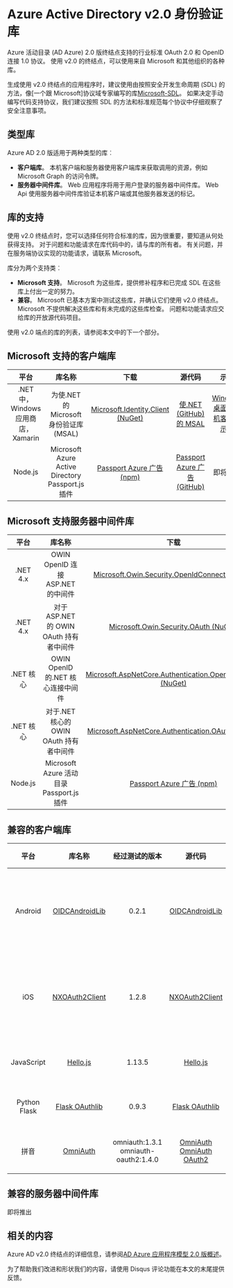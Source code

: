 <properties
   pageTitle="Azure Active Directory v2.0 身份验证库 |Microsoft Azure"
   description="兼容的客户端库和服务器中间件库，和相关的库、 源和示例的链接，对于 Azure Active Directory v2.0 终结点。"
   services="active-directory"
   documentationCenter=""
   authors="skwan"
   manager="mbaldwin"
   editor=""/>

<tags
   ms.service="active-directory"
   ms.devlang="na"
   ms.topic="article"
   ms.tgt_pltfrm="na"
   ms.workload="identity"
   ms.date="09/30/2016"
   ms.author="skwan;bryanla"/>


# <a name="azure-active-directory-v20-authentication-libraries"></a>Azure Active Directory v2.0 身份验证库
Azure 活动目录 (AD Azure) 2.0 版终结点支持的行业标准 OAuth 2.0 和 OpenID 连接 1.0 协议。 使用 v2.0 的终结点，可以使用来自 Microsoft 和其他组织的各种库。

生成使用 v2.0 终结点的应用程序时，建议使用由按照安全开发生命周期 (SDL) 的方法，像[一个跟 Microsoft]协议域专家编写的库[Microsoft-SDL]。 如果决定手动编写代码支持协议，我们建议按照 SDL 的方法和标准规范每个协议中仔细观察了安全注意事项。

## <a name="types-of-libraries"></a>类型库

Azure AD 2.0 版适用于两种类型的库︰

- **客户端库**。 本机客户端和服务器使用客户端库来获取调用的资源，例如 Microsoft Graph 的访问令牌。
- **服务器中间件库**。 Web 应用程序将用于用户登录的服务器中间件库。 Web Api 使用服务器中间件库验证本机客户端或其他服务器发送的标记。

## <a name="library-support"></a>库的支持
使用 v2.0 终结点时，您可以选择任何符合标准的库，因为很重要，要知道从何处获得支持。 对于问题和功能请求在库代码中的，请与库的所有者。 有关问题，并在服务端协议实现的功能请求，请联系 Microsoft。

库分为两个支持类︰

- **Microsoft 支持**。 Microsoft 为这些库，提供修补程序和已完成 SDL 在这些库上付出一定的努力。
- **兼容**。 Microsoft 已基本方案中测试这些库，并确认它们使用 v2.0 终结点。 Microsoft 不提供解决这些库和有未完成的这些库检查。 问题和功能请求应交给库的开放源代码项目。

使用 v2.0 端点的库的列表，请参阅本文中的下一个部分。

## <a name="microsoft-supported-client-libraries"></a>Microsoft 支持的客户端库
| 平台| 库名称| 下载 | 源代码 | 示例 |
| :-: | :-: | :-: | :-: | :-: |
| .NET 中，Windows 应用商店，Xamarin | 为使.NET 的 Microsoft 身份验证库 (MSAL) | [Microsoft.Identity.Client (NuGet)][ClientLib-NET-Lib] | [使.NET (GitHub) 的 MSAL][ClientLib-NET-Repo] | [Windows 桌面的本机客户端示例][ClientLib-NET-Sample] |
| Node.js | Microsoft Azure Active Directory Passport.js 插件 | [Passport Azure 广告 (npm)][ClientLib-Node-Lib] | [Passport Azure 广告 (GitHub)][ClientLib-Node-Repo] | 即将推出 |

<!--- COMMENTING OUT UNTIL THEY ARE READY
| iOS, Mac | Microsoft Authentication Library (MSAL) for ObjC | In development | In development | In development |
| Android | Microsoft Authentication Library (MSAL) for Android | In development | In development | In development |
| JavaScript | Microsoft Authentication Library (MSAL) for JavaScript | In development | In development | In development |
 -->

## <a name="microsoft-supported-server-middleware-libraries"></a>Microsoft 支持服务器中间件库
| 平台| 库名称| 下载 | 源代码 | 示例 |
| :-: | :-: | :-: | :-: | :-: |
| .NET 4.x | OWIN OpenID 连接 ASP.NET 的中间件 | [Microsoft.Owin.Security.OpenIdConnect (NuGet)][ServerLib-Net4-Owin-Oidc-Lib] | [Katana 项目 (CodePlex)][ServerLib-Net4-Owin-Oidc-Repo] | [Web 应用程序示例][ServerLib-Net4-Owin-Oidc-Sample] |
| .NET 4.x | 对于 ASP.NET 的 OWIN OAuth 持有者中间件 | [Microsoft.Owin.Security.OAuth (NuGet)][ServerLib-Net4-Owin-Oauth-Lib] | [Katana 项目 (CodePlex)][ServerLib-Net4-Owin-Oauth-Repo] | [Web API 示例][ServerLib-Net4-Owin-Oauth-Sample] |
| .NET 核心 | OWIN OpenID 的.NET 核心连接中间件 | [Microsoft.AspNetCore.Authentication.OpenIdConnect (NuGet)][ServerLib-NetCore-Owin-Oidc-Lib] | [ASP.NET 安全性 (GitHub)][ServerLib-NetCore-Owin-Oidc-Repo] | [Web 应用程序示例][ServerLib-NetCore-Owin-Oidc-Sample] |
| .NET 核心 | 对于.NET 核心的 OWIN OAuth 持有者中间件 | [Microsoft.AspNetCore.Authentication.OAuth (NuGet)][ServerLib-NetCore-Owin-Oauth-Lib] | [ASP.NET 安全性 (GitHub)][ServerLib-NetCore-Owin-Oauth-Repo] | 即将推出 |
| Node.js | Microsoft Azure 活动目录 Passport.js 插件 | [Passport Azure 广告 (npm)][ServerLib-Node-Lib] | [Passport Azure 广告 (GitHub)][ServerLib-Node-Repo] | [Web 应用程序示例][ServerLib-Node-Sample] |
<!--- COMMENTING UNTIL SAMPLE IS AVAILABLE
| .NET 4.x, .NET Core | JSON Web Token Handler for .NET | [System.IdentityModel.Tokens.Jwt (NuGet)][ServerLib-Net-Jwt-Lib] | [Azure AD identity model extensions for .NET (GitHub)][ServerLib-Net-Jwt-Repo] | Coming soon |
--->
## <a name="compatible-client-libraries"></a>兼容的客户端库
| 平台| 库名称 | 经过测试的版本 | 源代码 | 示例 |
| :-: | :-: | :-: | :-: | :-: |
| Android | [OIDCAndroidLib](https://github.com/kalemontes/OIDCAndroidLib/wiki) | 0.2.1 | [OIDCAndroidLib](https://github.com/kalemontes/OIDCAndroidLib) | [本机应用程序示例](active-directory-v2-devquickstarts-android.md) |
| iOS | [NXOAuth2Client](https://github.com/nxtbgthng/OAuth2Client) | 1.2.8 | [NXOAuth2Client](https://github.com/nxtbgthng/OAuth2Client) | [本机应用程序示例](active-directory-v2-devquickstarts-ios.md)|
| JavaScript | [Hello.js](https://adodson.com/hello.js/) | 1.13.5 | [Hello.js](https://github.com/MrSwitch/hello.js) | 即将推出 |
| Python Flask | [Flask OAuthlib](https://github.com/lepture/flask-oauthlib) | 0.9.3 | [Flask OAuthlib](https://github.com/lepture/flask-oauthlib) | 即将推出 |
| 拼音 | [OmniAuth](https://github.com/omniauth/omniauth/wiki) | omniauth:1.3.1</br>omniauth-oauth2:1.4.0 | [OmniAuth](https://github.com/omniauth/omniauth)</br>[OmniAuth OAuth2](https://github.com/intridea/omniauth-oauth2) | 即将推出 |
<!--- REMOVING BRANDON'S FOR NOW
|  |  |  |  |  |
| Android | [OAuth2 Client](https://github.com/wuman/android-oauth-client) |   | [OAuth2 Client](https://github.com/wuman/android-oauth-client)  | Coming soon  |
| Java | [WSO2 Identity Server](https://docs.wso2.com/display/IS500/Introducing+the+Identity+Server) | [Version 5.2.0](http://wso2.com/products/identity-server/) | [Source](https://docs.wso2.com/display/IS500/Building+from+Source) | [Samples index](https://docs.wso2.com/display/IS500/Samples)  |
| Java | [Java Gluu Server](https://gluu.org/docs/) |   | [oxAuth](https://github.com/GluuFederation/oxAuth)  | Coming soon |
| Node.js | [NPM passport-openidconnect](https://www.npmjs.com/package/passport-openidconnect) | 0.0.1  | [Passport-OpenID Connect](https://github.com/jaredhanson/passport-openidconnect) | Coming soon  |
| PHP | [OpenID Connect Basic Client](https://github.com/jumbojett/OpenID-Connect-PHP) |   | [OpenID Connect Basic Client](https://github.com/jumbojett/OpenID-Connect-PHP)  | Coming soon  |
-->

## <a name="compatible-server-middleware-libraries"></a>兼容的服务器中间件库
即将推出

## <a name="related-content"></a>相关的内容
Azure AD v2.0 终结点的详细信息，请参阅[AD Azure 应用程序模型 2.0 版概述][AAD-App-Model-V2-Overview]。

为了帮助我们改进和形状我们的内容，请使用 Disqus 评论功能在本文的末尾提供反馈。

<!--Image references-->

<!--Reference style links -->
[AAD-App-Model-V2-Overview]: active-directory-appmodel-v2-overview.md
[ClientLib-NET-Lib]: http://www.nuget.org/packages/Microsoft.Identity.Client
[ClientLib-NET-Repo]: https://github.com/AzureAD/microsoft-authentication-library-for-dotnet
[ClientLib-NET-Sample]: active-directory-v2-devquickstarts-wpf.md
[ClientLib-Node-Lib]: https://www.npmjs.com/package/passport-azure-ad
[ClientLib-Node-Repo]: https://github.com/AzureAD/passport-azure-ad
[ClientLib-Node-Sample]:
[ClientLib-Iosmac-Lib]:
[ClientLib-Iosmac-Repo]:
[ClientLib-Iosmac-Sample]:
[ClientLib-Android-Lib]:
[ClientLib-Android-Repo]:
[ClientLib-Android-Sample]:
[ClientLib-Js-Lib]:
[ClientLib-Js-Repo]:
[ClientLib-Js-Sample]:
[Microsoft-SDL]: http://www.microsoft.com/sdl/default.aspx
[ServerLib-Net4-Owin-Oidc-Lib]: https://www.nuget.org/packages/Microsoft.Owin.Security.OpenIdConnect/
[ServerLib-Net4-Owin-Oidc-Repo]: http://katanaproject.codeplex.com/
[ServerLib-Net4-Owin-Oidc-Sample]: active-directory-v2-devquickstarts-dotnet-web.md
[ServerLib-Net4-Owin-Oauth-Lib]: https://www.nuget.org/packages/Microsoft.Owin.Security.OAuth/
[ServerLib-Net4-Owin-Oauth-Repo]: http://katanaproject.codeplex.com/
[ServerLib-Net4-Owin-Oauth-Sample]: https://azure.microsoft.com/en-us/documentation/articles/active-directory-v2-devquickstarts-dotnet-api/
[ServerLib-Net-Jwt-Lib]: https://www.nuget.org/packages/System.IdentityModel.Tokens.Jwt
[ServerLib-Net-Jwt-Repo]: https://github.com/AzureAD/azure-activedirectory-identitymodel-extensions-for-dotnet
[ServerLib-Net-Jwt-Sample]:/
[ServerLib-NetCore-Owin-Oidc-Lib]: https://www.nuget.org/packages/Microsoft.AspNetCore.Authentication.OpenIdConnect/
[ServerLib-NetCore-Owin-Oidc-Repo]: https://github.com/aspnet/Security
[ServerLib-NetCore-Owin-Oidc-Sample]: https://github.com/Azure-Samples/active-directory-dotnet-webapp-openidconnect-aspnetcore-v2
[ServerLib-NetCore-Owin-Oauth-Lib]: https://www.nuget.org/packages/Microsoft.AspNetCore.Authentication.OAuth/
[ServerLib-NetCore-Owin-Oauth-Repo]: https://github.com/aspnet/Security
[ServerLib-NetCore-Owin-Oauth-Sample]:/
[ServerLib-Node-Lib]: https://www.npmjs.com/package/passport-azure-ad
[ServerLib-Node-Repo]: https://github.com/AzureAD/passport-azure-ad/
[ServerLib-Node-Sample]: https://azure.microsoft.com/en-us/documentation/articles/active-directory-v2-devquickstarts-node-web/
